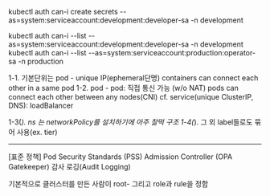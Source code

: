 <!-- 
0.권한
 -->

kubectl auth can-i create secrets --as=system:serviceaccount:development:developer-sa -n development

<!-- --as=system:serviceaccount:<네임스페이스>:<서비스어카운트_이름>(who) -n development (where) 
-->

kubectl auth can-i --list --as=system:serviceaccount:development:developer-sa -n development
kubectl auth can-i --list --as=system:serviceaccount:production:operator-sa -n production


<!-- 
1.네트워크
 -->
1-1. 기본단위는 pod - unique IP(ephemeral단명)
containers can connect each other in a same pod
1-2. pod - pod: 직접 통신 가능 (w/o NAT) 
pods can connect each other between any nodes(CNI)
cf. service(unique ClusterIP, DNS): loadBalancer

1-3(*). ns 는 networkPolicy를 설치하기에 아주 찰떡 구조
1-4(*). 그 외 label들로도 묶어 사용(ex. tier)


---
[표준 정책]
Pod Security Standards (PSS)
Admission Controller (OPA Gatekeeper)
감사 로깅(Audit Logging)


기본적으로 클러스터를 만든 사람이 root- 그리고 role과 rule을 정함
